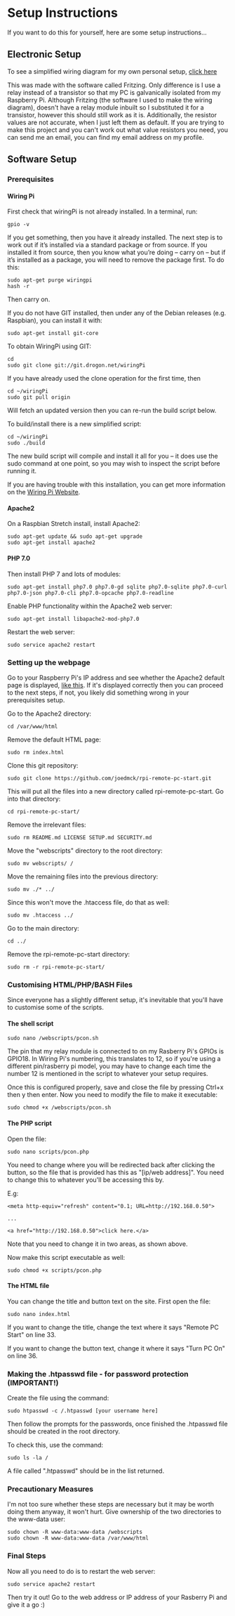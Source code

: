 # Setup Instructions
If you want to do this for yourself, here are some setup instructions...

## Electronic Setup

To see a simplified wiring diagram for my own personal setup, [click here](https://software.jmckinnon.co.uk/files/images/wiring-diagram.png)

This was made with the software called Fritzing. Only difference is I use a relay instead of a transistor so that my PC is galvanically isolated from my Raspberry Pi. Although Fritzing (the software I used to make the wiring diagram), doesn't have a relay module inbuilt so I substituted it for a transistor, however this should still work as it is. Additionally, the resistor values are not accurate, when I just left them as default. If you are trying to make this project and you can't work out what value resistors you need, you can send me an email, you can find my email address on my profile.

## Software Setup
### Prerequisites
#### Wiring Pi
First check that wiringPi is not already installed. In a terminal, run:
```
gpio -v
```
If you get something, then you have it already installed. The next step is to work out if it’s installed via a standard package or from source. If you installed it from source, then you know what you’re doing – carry on – but if it’s installed as a package, you will need to remove the package first. To do this:
```
sudo apt-get purge wiringpi
hash -r
```
Then carry on.

If you do not have GIT installed, then under any of the Debian releases (e.g. Raspbian), you can install it with:
```
sudo apt-get install git-core
```
To obtain WiringPi using GIT:
```
cd
sudo git clone git://git.drogon.net/wiringPi
```
If you have already used the clone operation for the first time, then
```
cd ~/wiringPi
sudo git pull origin
```
Will fetch an updated version then you can re-run the build script below.

To build/install there is a new simplified script:
```
cd ~/wiringPi
sudo ./build
```
The new build script will compile and install it all for you – it does use the sudo command at one point, so you may wish to inspect the script before running it.

If you are having trouble with this installation, you can get more information on the [Wiring Pi Website](http://wiringpi.com/).

#### Apache2
On a Raspbian Stretch install, install Apache2:
```
sudo apt-get update && sudo apt-get upgrade
sudo apt-get install apache2
```
#### PHP 7.0
Then install PHP 7 and lots of modules:
```
sudo apt-get install php7.0 php7.0-gd sqlite php7.0-sqlite php7.0-curl php7.0-json php7.0-cli php7.0-opcache php7.0-readline
```

Enable PHP functionality within the Apache2 web server:
```
sudo apt-get install libapache2-mod-php7.0
```

Restart the web server:
```
sudo service apache2 restart
```

### Setting up the webpage
Go to your Raspberry Pi's IP address and see whether the Apache2 default page is displayed, [like this](http://software.jmckinnon.co.uk/apache/). If it's displayed correctly then you can proceed to the next steps, if not, you likely did something wrong in your prerequisites setup.

Go to the Apache2 directory:
```
cd /var/www/html
```

Remove the default HTML page:
```
sudo rm index.html
```

Clone this git repository:
```
sudo git clone https://github.com/joedmck/rpi-remote-pc-start.git
```

This will put all the files into a new directory called rpi-remote-pc-start. Go into that directory:
```
cd rpi-remote-pc-start/
```

Remove the irrelevant files:
```
sudo rm README.md LICENSE SETUP.md SECURITY.md
```

Move the "webscripts" directory to the root directory:
```
sudo mv webscripts/ /
```

Move the remaining files into the previous directory:
```
sudo mv ./* ../
```

Since this won't move the .htaccess file, do that as well:
```
sudo mv .htaccess ../
```

Go to the main directory:
```
cd ../
```

Remove the rpi-remote-pc-start directory:
```
sudo rm -r rpi-remote-pc-start/
```

### Customising HTML/PHP/BASH Files
Since everyone has a slightly different setup, it's inevitable that you'll have to customise some of the scripts.
#### The shell script
```
sudo nano /webscripts/pcon.sh
```
The pin that my relay module is connected to on my Rasberry Pi's GPIOs is GPIO18. In Wiring Pi's numbering, this translates to 12, so if you're using a different pin/rasberry pi model, you may have to change each time the number 12 is mentioned in the script to whatever your setup requires.

Once this is configured properly, save and close the file by pressing Ctrl+x then y then enter.
Now you need to modify the file to make it executable:
```
sudo chmod +x /webscripts/pcon.sh
```

#### The PHP script
Open the file:
```
sudo nano scripts/pcon.php
```
You need to change where you will be redirected back after clicking the button, so the file that is provided has this as "[ip/web address]". You need to change this to whatever you'll be accessing this by.

E.g:
```
<meta http-equiv="refresh" content="0.1; URL=http://192.168.0.50">

...

<a href="http://192.168.0.50">click here.</a>
```

Note that you need to change it in two areas, as shown above.

Now make this script executable as well:
```
sudo chmod +x scripts/pcon.php
```

#### The HTML file
You can change the title and button text on the site.
First open the file:
```
sudo nano index.html
```
If you want to change the title, change the text where it says "Remote PC Start" on line 33.

If you want to change the button text, change it where it says "Turn PC On" on line 36.

### Making the .htpasswd file - for password protection (IMPORTANT!)

Create the file using the command:
```
sudo htpasswd -c /.htpasswd [your username here]
```
Then follow the prompts for the passwords, once finished the .htpasswd file should be created in the root directory.

To check this, use the command:
```
sudo ls -la /
```

A file called ".htpasswd" should be in the list returned.

### Precautionary Measures
I'm not too sure whether these steps are necessary but it may be worth doing them anyway, it won't hurt.
Give ownership of the two directories to the www-data user:
```
sudo chown -R www-data:www-data /webscripts
sudo chown -R www-data:www-data /var/www/html
```

### Final Steps

Now all you need to do is to restart the web server:
```
sudo service apache2 restart
```
Then try it out! Go to the web address or IP address of your Rasberry Pi and give it a go :)
